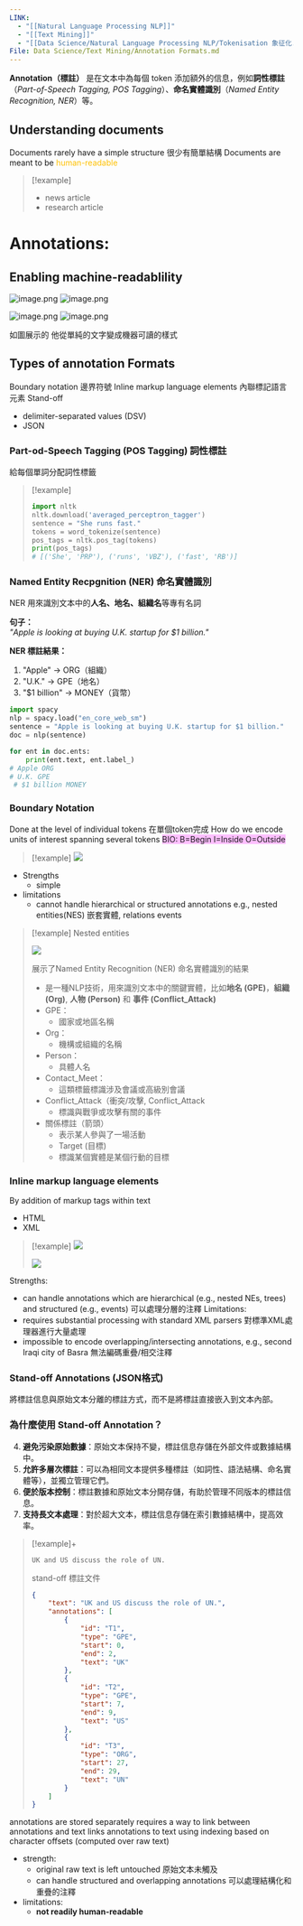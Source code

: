 ```yaml
---
LINK:
  - "[[Natural Language Processing NLP]]"
  - "[[Text Mining]]"
  - "[[Data Science/Natural Language Processing NLP/Tokenisation 象征化.md]]"
File: Data Science/Text Mining/Annotation Formats.md
---
```


**Annotation（標註）** 是在文本中為每個 token 添加額外的信息，例如**詞性標註**（*Part-of-Speech Tagging, POS Tagging*）、**命名實體識別**（*Named Entity Recognition, NER*）等。




## Understanding documents
Documents rarely have a simple structure 很少有簡單結構
Documents are meant to be <font color="#ffc000">human-readable</font>

> [!example] 
> - news article
> - research article

 
# Annotations:






## Enabling machine-readablility
![image.png](PICTURE/Annotation%20Formats/7d1b5a0b7c4e5839be878e737addcad1_MD5.jpeg)
![image.png](PICTURE/Annotation%20Formats/238e557e0f22df25014bc279d43f59ee_MD5.jpeg)


![image.png](PICTURE/Annotation%20Formats/40f8d04fe843998f78dd0efdf6bb66c0_MD5.jpeg)
![image.png](PICTURE/Annotation%20Formats/875ad453c826788203008d9d15282031_MD5.jpeg)

如圖展示的 他從單純的文字變成機器可讀的樣式

## Types of annotation Formats
Boundary notation 邊界符號
Inline markup language elements 內聯標記語言元素
Stand-off
- delimiter-separated values (DSV)
- JSON






















### Part-od-Speech Tagging (POS Tagging) 詞性標註
 給每個單詞分配詞性標籤

> [!example] 
> ```python
> import nltk 
>nltk.download('averaged_perceptron_tagger') 
> sentence = "She runs fast." 
> tokens = word_tokenize(sentence) 
> pos_tags = nltk.pos_tag(tokens) 
> print(pos_tags) 
> # [('She', 'PRP'), ('runs', 'VBZ'), ('fast', 'RB')]
 > ```



### Named Entity Recpgnition (NER) 命名實體識別
NER 用來識別文本中的**人名、地名、組織名**等專有名詞

**句子：**  
_"Apple is looking at buying U.K. startup for $1 billion."_

**NER 標註結果：**

1. "Apple" → ORG（組織）
2. "U.K." → GPE（地名）
3. "$1 billion" → MONEY（貨幣）

```python
import spacy 
nlp = spacy.load("en_core_web_sm") 
sentence = "Apple is looking at buying U.K. startup for $1 billion." 
doc = nlp(sentence) 

for ent in doc.ents: 
	print(ent.text, ent.label_) 
# Apple ORG 
# U.K. GPE
 # $1 billion MONEY
```



### Boundary Notation 
Done at the level of individual tokens 在單個token完成
How do we encode units of interest spanning several tokens
<span style="background:#fdbfff">BIO:  B=Begin  I=Inside  O=Outside</span>

> [!example] 
![](PICTURE/Annotation%20Formats/cf744d8fb3b8ce28a2fafdc77989c298_MD5.jpeg)

- Strengths
	- simple
- limitations
	- cannot handle hierarchical or structured annotations e.g., nested entities(NES) 嵌套實體, relations events

> [!example] Nested entities 
> 
> ![](PICTURE/Annotation%20Formats/0e2b147836c53694ebb0f343da45b599_MD5.jpeg)
> 
> 展示了Named Entity Recognition (NER) 命名實體識別的結果
>  - 是一種NLP技術，用來識別文本中的關鍵實體，比如**地名 (GPE)**，**組織 (Org)**, **人物 (Person)** 和 **事件 (Conflict_Attack)**  
> 	- GPE：
> 		- 國家或地區名稱
> 	- Org：
> 		- 機構或組織的名稱
> 	- Person：
> 		- 具體人名
> 	- Contact_Meet：
> 		- 這類標籤標識涉及會議或高級別會議
> 	- Conflict_Attack（衝突/攻擊, Conflict_Attack
> 		- 標識與戰爭或攻擊有關的事件
> 	- 關係標註（箭頭）
> 		- 表示某人參與了一場活動
> 		- Target (目標)
> 		- 標識某個實體是某個行動的目標
> 
> 
> 



### Inline markup language elements
By addition of markup tags within text
- HTML
- XML

> [!example] 
> ![](PICTURE/Annotation%20Formats/27f458b086a56bae386e7574e187abb7_MD5.jpeg)
> 
> ![](PICTURE/Annotation%20Formats/be4dee88da8aca76cac817831d410773_MD5.jpeg)

Strengths:
- can handle annotations which are hierarchical (e.g., nested NEs, trees) and structured (e.g., events) 可以處理分層的注釋 
Limitations:
- requires substantial processing with standard XML parsers 對標準XML處理器進行大量處理
- impossible to encode overlapping/intersecting annotations, e.g., second Iraqi city of Basra 無法編碼重疊/相交注釋

### Stand-off Annotations (JSON格式)
將標註信息與原始文本分離的標註方式，而不是將標註直接嵌入到文本內部。

### **為什麼使用 Stand-off Annotation？**

4. **避免污染原始數據**：原始文本保持不變，標註信息存儲在外部文件或數據結構中。
5. **允許多層次標註**：可以為相同文本提供多種標註（如詞性、語法結構、命名實體等），並獨立管理它們。
6. **便於版本控制**：標註數據和原始文本分開存儲，有助於管理不同版本的標註信息。
7. **支持長文本處理**：對於超大文本，標註信息存儲在索引數據結構中，提高效率。


> [!example]+
> ```text
> UK and US discuss the role of UN.
> ```
> 
> stand-off 標註文件
> ```JSON
> {
>     "text": "UK and US discuss the role of UN.",
>     "annotations": [
>         {
>             "id": "T1",
>             "type": "GPE",
>             "start": 0,
>             "end": 2,
>             "text": "UK"
>         },
>         {
>             "id": "T2",
>             "type": "GPE",
>             "start": 7,
>             "end": 9,
>             "text": "US"
>         },
>         {
>             "id": "T3",
>             "type": "ORG",
>             "start": 27,
>             "end": 29,
>             "text": "UN"
>         }
>     ]
> }
> ```
> 
> 

annotations are stored separately
requires a way to link between annotations and text
links annotations to text using indexing based on character offsets (computed over raw
text)


- strength:
	- original raw text is left untouched 原始文本未觸及
	- can handle structured and overlapping annotations 可以處理結構化和重疊的注釋
- limitations:
	- **not readily human-readable** 
























